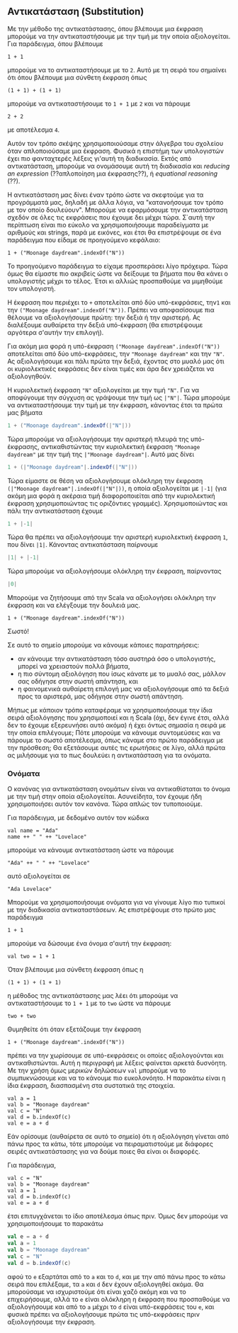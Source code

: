 ## Αντικατάσταση (Substitution)

Με την μέθοδο της αντικατάστασης, όπου βλέπουμε μια έκφραση μπορούμε να την αντικαταστήσουμε με την τιμή με την οποία αξιολογείται. Για παράδειγμα, όπου βλέπουμε

```tut:silent:book
1 + 1
```

μπορούμε να το αντικαταστήσουμε με το `2`.
Αυτό με τη σειρά του σημαίνει ότι όπου βλέπουμε μια σύνθετη έκφραση όπως

```tut:silent:book
(1 + 1) + (1 + 1)
```

μπορούμε να αντικαταστήσουμε το `1 + 1` με `2` και να πάρουμε

```tut:silent:book
2 + 2
```

με αποτέλεσμα `4`.

Αυτόν τον τρόπο σκέψης χρησιμοποιούσαμε στην άλγεβρα του σχολείου όταν απλοποιούσαμε μια έκφραση.
Φυσικά η επιστήμη των υπολογιστών έχει πιο φανταχτερές λέξεις γι'αυτή τη διαδικασία.
Εκτός από αντικατάσταση, μπορούμε να ονομάσουμε αυτή τη διαδικασία και *reducing an expression* (??απλοποίηση μια έκφρασης??), ή *equational reasoning* (??).

Η αντικατάσταση μας δίνει έναν τρόπο ώστε να σκεφτούμε για τα προγράμματά μας, δηλαδή με άλλα
λόγια, να "κατανοήσουμε τον τρόπο με τον οποίο δουλεύουν".
Μπορούμε να εφαρμόσουμε την αντικατάσταση σχεδόν σε όλες τις εκφράσεις που έχουμε δει μέχρι τώρα.
Σ΄αυτή την περίπτωση είναι πιο εύκολο να χρησιμοποιήσουμε παραδείγματα με αριθμούς και strings, παρά με εικόνες, και έτσι θα επιστρέψουμε σε ένα παράδειγμα που είδαμε σε προηγούμενο κεφάλαιο:

```tut:silent:book
1 + ("Moonage daydream".indexOf("N"))
```

Το προηγούμενο παράδειγμα το είχαμε προσπεράσει λίγο πρόχειρα.
Τώρα όμως θα είμαστε πιο ακριβείς ώστε να δείξουμε τα βήματα που θα κάνει ο υπολογιστής μέχρι το τέλος.
Έτσι κι αλλιώς προσπαθούμε να μιμηθούμε τον υπολογιστή.

Η έκφραση που περιέχει το `+` αποτελείται από δύο υπό-εκφράσεις, την`1` και την `("Moonage daydream".indexOf("N"))`.
Πρέπει να αποφασίσουμε πια θέλουμε να αξιολογήσουμε πρώτη: την δεξιά ή την αριστερή.
Ας διαλέξουμε αυθαίρετα την δεξιά υπό-έκφραση (θα επιστρέψουμε αργότερα σ'αυτήν την επιλογή).

Για ακόμη μια φορά η υπό-έκφραση `("Moonage daydream".indexOf("N"))` αποτελείται από δύο υπό-εκφράσεις, την `"Moonage daydream"` και την `"N"`.
Ας αξιολογήσουμε και πάλι πρώτα την δεξιά, έχοντας στο μυαλό μας ότι οι κυριολεκτικές εκφράσεις δεν είναι τιμές και άρα δεν χρειάζεται να αξιολογηθούν.

Η κυριολεκτική έκφραση `"N"` αξιολογείται με την τιμή `"N"`.
Για να αποφύγουμε την σύγχυση ας γράψουμε την τιμή ως `|"N"|`.
Τώρα μπορούμε να αντικαταστήσουμε την τιμή με την έκφραση, κάνοντας έτσι τα πρώτα μας βήματα

```scala
1 + ("Moonage daydream".indexOf(|"N"|))
```

Τώρα μπορούμε να αξιολογήσουμε την αριστερή πλευρά της υπό-έκφρασης, αντικαθιστώντας την κυριολεκτική έκφραση `"Moonage daydream"` με την τιμή της `|"Moonage daydream"|`.
Αυτό μας δίνει

```scala
1 + (|"Moonage daydream"|.indexOf(|"N"|))
```

Τώρα είμαστε σε θέση να αξιολογήσουμε ολόκληρη την έκφραση `(|"Moonage daydream"|.indexOf(|"N"|))`, η οποία αξιολογείται με `|-1|` (για ακόμη μια φορά η ακέραια τιμή διαφοροποιείται από την κυριολεκτική έκφραση χρησιμοποιώντας τις οριζόντιες γραμμές).
Χρησιμοποιώντας και πάλι την αντικατάσταση έχουμε

```scala
1 + |-1|
```

Τώρα θα πρέπει να αξιολογήσουμε την αριστερή κυριολεκτική έκφραση `1`, που δίνει `|1|`.
Κάνοντας αντικατάσταση παίρνουμε

```scala
|1| + |-1|
```

Τώρα μπορούμε να αξιολογήσουμε ολόκληρη την έκφραση, παίρνοντας

```scala
|0|
```

Μπορούμε να ζητήσουμε από την Scala να αξιολογήσει ολόκληρη την έκφραση και να ελέγξουμε την δουλειά μας.

```tut:book
1 + ("Moonage daydream".indexOf("N"))
```

Σωστό!

Σε αυτό το σημείο μπορούμε να κάνουμε κάποιες παρατηρήσεις:

 - αν κάνουμε την αντικατάσταση τόσο αυστηρά όσο ο υπολογιστής, μπορεί να χρειαστούν πολλά βήματα,
 - η πιο σύντομη αξιολόγηση που ίσως κάνατε με το μυαλό σας, μάλλον σας οδήγησε στην σωστή απάντηση, και
 - η φαινομενικά αυθαίρετη επιλογή μας να αξιολογήσουμε από τα δεξιά προς τα αριστερά, μας οδήγησε στην σωστή απάντηση.

Μήπως με κάποιον τρόπο καταφέραμε να χρησιμοποιήσουμε την ίδια σειρά αξιολόγησης που χρησιμοποιεί και η Scala (όχι, δεν έγινε έτσι, αλλά δεν το έχουμε εξερευνήσει αυτό ακόμα) ή έχει όντως σημασία η σειρά με την οποία επιλέγουμε;
Πότε μπορούμε να κάνουμε συντομεύσεις και να πάρουμε το σωστό αποτέλεσμα, όπως κάναμε στο πρώτο παράδειγμα με την πρόσθεση;
Θα εξετάσουμε αυτές τις ερωτήσεις σε λίγο, αλλά πρώτα ας μιλήσουμε για το πως δουλεύει η αντικατάσταση για τα ονόματα.


### Ονόματα

Ο κανόνας για αντικατάσταση ονομάτων είναι να αντικαθίσταται το όνομα με την τιμή στην οποία αξιολογείται.
Ασυνείδητα, τον έχουμε ήδη χρησιμοποιήσει αυτόν τον κανόνα.
Τώρα απλώς τον τυποποιούμε.

Για παράδειγμα, με δεδομένο αυτόν τον κώδικα

```tut:silent:book
val name = "Ada"
name ++ " " ++ "Lovelace"
```

μπορούμε να κάνουμε αντικατάσταση ώστε να πάρουμε

```tut:silent:book
"Ada" ++ " " ++ "Lovelace"
```

αυτό αξιολογείται σε

```tut:silent:book
"Ada Lovelace"
```

Μπορούμε να χρησιμοποιήσουμε ονόματα για να γίνουμε λίγο πιο τυπικοί με την διαδικασία αντικαταστάσεων.
Ας επιστρέψουμε στο πρώτο μας παράδειγμα

```tut:silent:book
1 + 1
```

μπορούμε να δώσουμε ένα όνομα σ'αυτή την έκφραση:

```tut:silent:book
val two = 1 + 1
```

Όταν βλέπουμε μια σύνθετη έκφραση όπως η

```tut:silent:book
(1 + 1) + (1 + 1)
```

η μέθοδος της αντικατάστασης μας λέει ότι μπορούμε να αντικαταστήσουμε το `1 + 1` με το `two` ώστε να πάρουμε

```tut:silent:book
two + two
```

Θυμηθείτε ότι όταν εξετάζουμε την έκφραση

```tut:silent:book
1 + ("Moonage daydream".indexOf("N"))
```

πρέπει να την χωρίσουμε σε υπό-εκφράσεις οι οποίες αξιολογούνται και αντικαθιστώνται.
Αυτή η περιγραφή με λέξεις φαίνεται αρκετά δυσνόητη.
Με την χρήση όμως μερικών δηλώσεων `val` μπορούμε να το συμπυκνώσουμε και να το κάνουμε πιο ευκολονόητο.
Η παρακάτω είναι η ίδια έκφραση, διασπασμένη στα συστατικά της στοιχεία.

```tut:silent:book
val a = 1
val b = "Moonage daydream"
val c = "N"
val d = b.indexOf(c)
val e = a + d
```

Εάν ορίσουμε (αυθαίρετα σε αυτό το σημείο) ότι η αξιολόγηση γίνεται από πάνω προς τα κάτω, τότε μπορούμε να πειραματιστούμε με διάφορες σειρές αντικατάστασης για να δούμε ποιες θα είναι οι διαφορές.

Για παράδειγμα,

```tut:silent:book
val c = "N"
val b = "Moonage daydream"
val a = 1
val d = b.indexOf(c)
val e = a + d
```

έτσι επιτυγχάνεται το ίδιο αποτέλεσμα όπως πριν.
Όμως δεν μπορούμε να χρησιμοποιήσουμε το παρακάτω

```scala
val e = a + d
val a = 1
val b = "Moonage daydream"
val c = "N"
val d = b.indexOf(c)
```

αφού το `e` εξαρτάται από το `a` και το `d`, και με την από πάνω προς το κάτω σειρά που επιλέξαμε, τα `a` και `d` δεν έχουν αξιολογηθεί ακόμα.
Θα μπορούσαμε να ισχυριστούμε ότι είναι χαζό ακόμη και να το επιχειρήσουμε, αλλά το `e` είναι ολόκληρη η έκφραση που προσπαθούμε να αξιολογήσουμε και από το `a` μέχρι το `d` είναι υπό-εκφράσεις του `e`, και φυσικά πρέπει να αξιολογήσουμε πρώτα τις υπό-εκφράσεις πριν αξιολογήσουμε την έκφραση.
